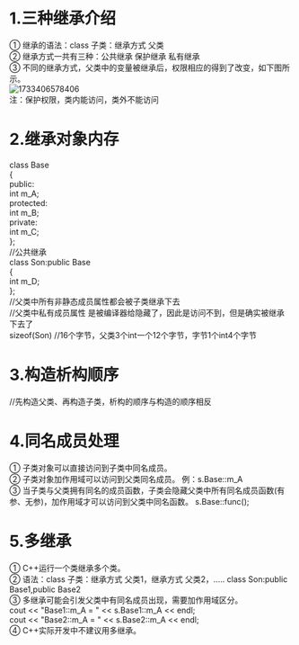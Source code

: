 # 1.三种继承介绍  
① 继承的语法：class 子类：继承方式 父类  
② 继承方式一共有三种：公共继承 保护继承 私有继承   
③ 不同的继承方式，父类中的变量被继承后，权限相应的得到了改变，如下图所示。  
![1733406578406](https://github.com/user-attachments/assets/584076ae-466e-400d-85bc-ea13e3957165)  
注：保护权限，类内能访问，类外不能访问  
# 2.继承对象内存  
class Base  
{  
public:  
    int m_A;    
protected:  
    int m_B;      
private:  
    int m_C;    
};  
//公共继承  
class Son:public Base  
{  
    int m_D;   
};   
//父类中所有非静态成员属性都会被子类继承下去  
//父类中私有成员属性 是被编译器给隐藏了，因此是访问不到，但是确实被继承下去了  
sizeof(Son)  //16个字节，父类3个int一个12个字节，字节1个int4个字节   
# 3.构造析构顺序  
//先构造父类、再构造子类，析构的顺序与构造的顺序相反  
# 4.同名成员处理  
① 子类对象可以直接访问到子类中同名成员。  
② 子类对象加作用域可以访问到父类同名成员。   例：s.Base::m_A  
③ 当子类与父类拥有同名的成员函数，子类会隐藏父类中所有同名成员函数(有参、无参)，加作用域才可以访问到父类中同名函数。  s.Base::func();  
# 5.多继承  
① C++运行一个类继承多个类。  
② 语法：class 子类：继承方式 父类1，继承方式 父类2，.....  class Son:public Base1,public Base2  
③ 多继承可能会引发父类中有同名成员出现，需要加作用域区分。  
   cout << "Base1::m_A = " << s.Base1::m_A << endl;  
  cout << "Base2::m_A = " << s.Base2::m_A << endl;  
④ C++实际开发中不建议用多继承。   



